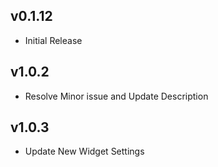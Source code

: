 ## v0.1.12
   * Initial Release

## v1.0.2
   * Resolve Minor issue and Update Description

## v1.0.3
* Update New Widget Settings


